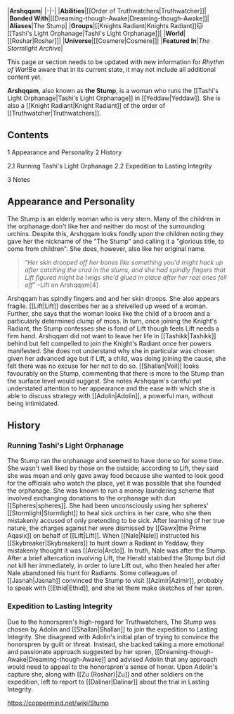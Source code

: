 |**Arshqqam**|
|-|-|
|**Abilities**|[[Order of Truthwatchers\|Truthwatcher]]|
|**Bonded With**|[[Dreaming-though-Awake\|Dreaming-though-Awake]]|
|**Aliases**|The Stump|
|**Groups**|[[Knights Radiant\|Knights Radiant]]🐱︎  [[Tashi's Light Orphanage\|Tashi's Light Orphanage]]|
|**World**|[[Roshar\|Roshar]]|
|**Universe**|[[Cosmere\|Cosmere]]|
|**Featured In**|*The Stormlight Archive*|

This page or section needs to be updated with new information for *Rhythm of War*!Be aware that in its current state, it may not include all additional content yet.

**Arshqqam**, also known as **the Stump**, is a woman who runs the [[Tashi's Light Orphanage\|Tashi's Light Orphanage]] in [[Yeddaw\|Yeddaw]]. She is also a [[Knight Radiant\|Knight Radiant]] of the order of [[Truthwatcher\|Truthwatchers]].

## Contents

1 Appearance and Personality
2 History

2.1 Running Tashi's Light Orphanage
2.2 Expedition to Lasting Integrity


3 Notes


## Appearance and Personality
The Stump is an elderly woman who is very stern. Many of the children in the orphanage don't like her and neither do most of the surrounding urchins. Despite this, Arshqqam looks fondly upon the children noting they gave her the nickname of the "The Stump" and calling it a "glorious title, to come from children". She does, however, also like her original name.

>“*Her skin drooped off her bones like something you'd might hack up after catching the crud in the slums, and she had spindly fingers that Lift figured might be twigs she'd glued in place after her real ones fell off*”
\-Lift on Arshqqam[4]

Arshqqam has spindly fingers and and her skin droops. She also appears fragile. [[Lift\|Lift]] describes her as a shrivelled up weed of a woman. Further, she says that the woman looks like the child of a broom and a particularly determined clump of moss. In turn, once joining the Knight's Radiant, the Stump confesses she is fond of Lift though feels Lift needs a firm hand.
Arshqqam did not want to leave her life in [[Tashikk\|Tashikk]] behind but felt compelled to join the Knight's Radiant once her powers manifested. She does not understand why she in particular was chosen given her advanced age but if Lift, a child, was doing joining the cause, she felt there was no excuse for her not to do so.
[[Shallan\|Veil]] looks favourably on the Stump, commenting that there is more to the Stump than the surface level would suggest. She notes Arshqqam's careful yet understated attention to her appearance and the ease with which she is able to discuss strategy with [[Adolin\|Adolin]], a powerful man, without being intimidated.

## History
### Running Tashi's Light Orphanage
The Stump ran the orphanage and seemed to have done so for some time. She wasn't well liked by those on the outside; according to Lift, they said she was mean and only gave away food because she wanted to look good for the officials who watch the place, yet it was possible that she founded the orphanage. She was known to run a money laundering scheme that involved exchanging donations to the orphanage with dun [[Spheres\|spheres]]. She had been unconsciously using her spheres' [[Stormlight\|Stormlight]] to heal sick urchins in her care, who she then mistakenly accused of only pretending to be sick. After learning of her true nature, the charges against her were dismissed by [[Gawx\|the Prime Aqasix]] on behalf of [[Lift\|Lift]].
When [[Nale\|Nale]] instructed his [[Skybreaker\|Skybreakers]] to hunt down a Radiant in Yeddaw, they mistakenly thought it was [[Arclo\|Arclo]]. In truth, Nale was after the Stump. After a brief altercation involving Lift, the Herald stabbed the Stump but did not kill her immediately, in order to lure Lift out, who then healed her after Nale abandoned his hunt for Radiants.
Some colleagues of [[Jasnah\|Jasnah]] convinced the Stump to visit [[Azimir\|Azimir]], probably to speak with [[Ethid\|Ethid]], and she let them make sketches of her spren.

### Expedition to Lasting Integrity
Due to the honorspren's high-regard for Truthwatchers, The Stump was chosen by Adolin and [[Shallan\|Shallan]] to join the expedition to Lasting Integrity. She disagreed with Adolin's initial plan of trying to convince the honorspren by guilt or threat. Instead, she backed taking a more emotional and passionate approach suggested by her spren, [[Dreaming-though-Awake\|Dreaming-though-Awake]] and advised Adolin that any approach would need to appeal to the honorspren's sense of honor.
Upon Adolin's capture she, along with [[Zu (Roshar)\|Zu]] and other soldiers on the expedition, left to report to [[Dalinar\|Dalinar]] about the trial in Lasting Integrity.



https://coppermind.net/wiki/Stump